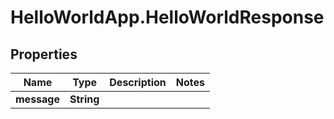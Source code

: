 # HelloWorldApp.HelloWorldResponse

## Properties
Name | Type | Description | Notes
------------ | ------------- | ------------- | -------------
**message** | **String** |  | 


